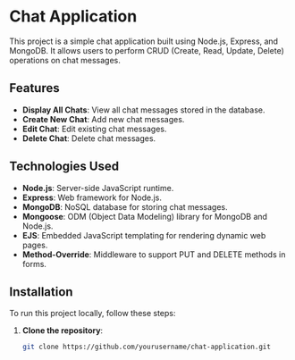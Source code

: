 # Chat Application

This project is a simple chat application built using Node.js, Express, and MongoDB. It allows users to perform CRUD (Create, Read, Update, Delete) operations on chat messages.

## Features

- **Display All Chats**: View all chat messages stored in the database.
- **Create New Chat**: Add new chat messages.
- **Edit Chat**: Edit existing chat messages.
- **Delete Chat**: Delete chat messages.

## Technologies Used

- **Node.js**: Server-side JavaScript runtime.
- **Express**: Web framework for Node.js.
- **MongoDB**: NoSQL database for storing chat messages.
- **Mongoose**: ODM (Object Data Modeling) library for MongoDB and Node.js.
- **EJS**: Embedded JavaScript templating for rendering dynamic web pages.
- **Method-Override**: Middleware to support PUT and DELETE methods in forms.

## Installation

To run this project locally, follow these steps:

1. **Clone the repository**:
   ```bash
   git clone https://github.com/yourusername/chat-application.git
